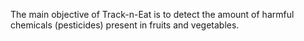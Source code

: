 The main objective of Track-n-Eat is to detect the amount of harmful chemicals (pesticides) present in fruits and vegetables.
